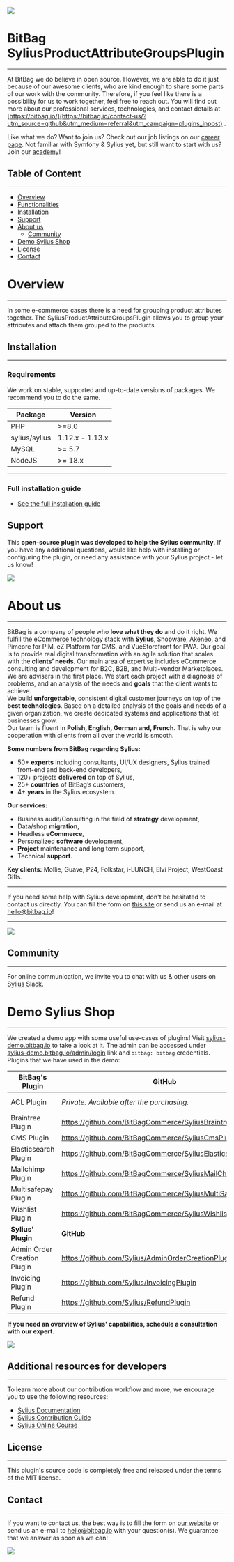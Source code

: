 [![](https://bitbag.io/wp-content/uploads/2022/02/SyliusProductAttributeGroupsPlugin.png)](https://bitbag.io/contact-us/?utm_source=github&utm_medium=referral&utm_campaign=plugins_attribute_groups)

# BitBag SyliusProductAttributeGroupsPlugin

----

At BitBag we do believe in open source. However, we are able to do it just because of our awesome clients, who are kind
enough to share some parts of our work with the community. Therefore, if you feel like there is a possibility for us to
work together, feel free to reach out. You will find out more about our professional services, technologies, and contact
details
at [https://bitbag.io/](https://bitbag.io/contact-us/?utm_source=github&utm_medium=referral&utm_campaign=plugins_inpost)
.

Like what we do? Want to join us? Check out our job listings on
our [career page](https://bitbag.io/career/?utm_source=github&utm_medium=referral&utm_campaign=career). Not familiar
with Symfony & Sylius yet, but still want to start with us? Join
our [academy](https://bitbag.io/pl/akademia?utm_source=github&utm_medium=url&utm_campaign=akademia)!

## Table of Content

***

* [Overview](#overview)
* [Functionalities](doc/functionalities.md)
* [Installation](#installation)
* [Support](#support)
* [About us](#about-us)
    * [Community](#community)
* [Demo Sylius Shop](#demo-sylius-shop)
* [License](#license)
* [Contact](#contact)

# Overview

***

In some e-commerce cases there is a need for grouping product attributes together. The SyliusProductAttributeGroupsPlugin allows you to group your attributes and attach them grouped to the products.

## Installation

---
### Requirements

We work on stable, supported and up-to-date versions of packages. We recommend you to do the same.

| Package       | Version         |
|---------------|-----------------|
| PHP           | \>=8.0          |
| sylius/sylius | 1.12.x - 1.13.x |
| MySQL         | \>= 5.7         |
| NodeJS        | \>= 18.x        |

----

### Full installation guide
- [See the full installation guide](doc/installation.md)


## Support

This **open-source plugin was developed to help the Sylius community**. If you have any additional questions, would like
help with installing or configuring the plugin, or need any assistance with your Sylius project - let us know!

[![](https://bitbag.io/wp-content/uploads/2020/10/button-contact.png)](https://bitbag.io/contact-us/?utm_source=github&utm_medium=referral&utm_campaign=plugins_product_attribute_groups)

# About us

---

BitBag is a company of people who **love what they do** and do it right. We fulfill the eCommerce technology stack
with **Sylius**, Shopware, Akeneo, and Pimcore for PIM, eZ Platform for CMS, and VueStorefront for PWA. Our goal is to
provide real digital transformation with an agile solution that scales with the **clients’ needs**. Our main area of
expertise includes eCommerce consulting and development for B2C, B2B, and Multi-vendor Marketplaces.</br>
We are advisers in the first place. We start each project with a diagnosis of problems, and an analysis of the needs
and **goals** that the client wants to achieve.</br>
We build **unforgettable**, consistent digital customer journeys on top of the **best technologies**. Based on a
detailed analysis of the goals and needs of a given organization, we create dedicated systems and applications that let
businesses grow.<br>
Our team is fluent in **Polish, English, German and, French**. That is why our cooperation with clients from all over
the world is smooth.

**Some numbers from BitBag regarding Sylius:**

- 50+ **experts** including consultants, UI/UX designers, Sylius trained front-end and back-end developers,
- 120+ projects **delivered** on top of Sylius,
- 25+ **countries** of BitBag’s customers,
- 4+ **years** in the Sylius ecosystem.

**Our services:**

- Business audit/Consulting in the field of **strategy** development,
- Data/shop **migration**,
- Headless **eCommerce**,
- Personalized **software** development,
- **Project** maintenance and long term support,
- Technical **support**.

**Key clients:** Mollie, Guave, P24, Folkstar, i-LUNCH, Elvi Project, WestCoast Gifts.

---

If you need some help with Sylius development, don't be hesitated to contact us directly. You can fill the form
on [this site](https://bitbag.io/contact-us/?utm_source=github&utm_medium=referral&utm_campaign=plugins_cms) or send us
an e-mail at hello@bitbag.io!

---

[![](https://bitbag.io/wp-content/uploads/2021/08/sylius-badges-transparent-wide.png)](https://bitbag.io/contact-us/?utm_source=github&utm_medium=referral&utm_campaign=plugins_cms)

## Community

---- 

For online communication, we invite you to chat with us & other users on [Sylius Slack](https://sylius-devs.slack.com/).

# Demo Sylius Shop

---

We created a demo app with some useful use-cases of plugins!
Visit [sylius-demo.bitbag.io](https://sylius-demo.bitbag.io/) to take a look at it. The admin can be accessed under
[sylius-demo.bitbag.io/admin/login](https://sylius-demo.bitbag.io/admin/login) link and `bitbag: bitbag` credentials.
Plugins that we have used in the demo:

| BitBag's Plugin             | GitHub                                                      | Sylius' Store                                                  |
|-----------------------------|-------------------------------------------------------------|----------------------------------------------------------------|
| ACL Plugin                  | *Private. Available after the purchasing.*                  | https://plugins.sylius.com/plugin/access-control-layer-plugin/ |
| Braintree Plugin            | https://github.com/BitBagCommerce/SyliusBraintreePlugin     | https://plugins.sylius.com/plugin/braintree-plugin/            |
| CMS Plugin                  | https://github.com/BitBagCommerce/SyliusCmsPlugin           | https://plugins.sylius.com/plugin/cmsplugin/                   |
| Elasticsearch Plugin        | https://github.com/BitBagCommerce/SyliusElasticsearchPlugin | https://plugins.sylius.com/plugin/2004/                        |
| Mailchimp Plugin            | https://github.com/BitBagCommerce/SyliusMailChimpPlugin     | https://plugins.sylius.com/plugin/mailchimp/                   |
| Multisafepay Plugin         | https://github.com/BitBagCommerce/SyliusMultiSafepayPlugin  |
| Wishlist Plugin             | https://github.com/BitBagCommerce/SyliusWishlistPlugin      | https://plugins.sylius.com/plugin/wishlist-plugin/             |
| **Sylius' Plugin**          | **GitHub**                                                  | **Sylius' Store**                                              |
| Admin Order Creation Plugin | https://github.com/Sylius/AdminOrderCreationPlugin          | https://plugins.sylius.com/plugin/admin-order-creation-plugin/ |
| Invoicing Plugin            | https://github.com/Sylius/InvoicingPlugin                   | https://plugins.sylius.com/plugin/invoicing-plugin/            |
| Refund Plugin               | https://github.com/Sylius/RefundPlugin                      | https://plugins.sylius.com/plugin/refund-plugin/               |

**If you need an overview of Sylius' capabilities, schedule a consultation with our expert.**

[![](https://bitbag.io/wp-content/uploads/2020/10/button_free_consulatation-1.png)](https://bitbag.io/contact-us/?utm_source=github&utm_medium=referral&utm_campaign=plugins_cms)

## Additional resources for developers

---
To learn more about our contribution workflow and more, we encourage you to use the following resources:

* [Sylius Documentation](https://docs.sylius.com/en/latest/)
* [Sylius Contribution Guide](https://docs.sylius.com/en/latest/contributing/)
* [Sylius Online Course](https://sylius.com/online-course/)

## License

---

This plugin's source code is completely free and released under the terms of the MIT license.

[//]: # (These are reference links used in the body of this note and get stripped out when the markdown processor does its job. There is no need to format nicely because it shouldn't be seen.)

## Contact

---
If you want to contact us, the best way is to fill the form
on [our website](https://bitbag.io/contact-us/?utm_source=github&utm_medium=referral&utm_campaign=plugins_cms) or send
us an e-mail to hello@bitbag.io with your question(s). We guarantee that we answer as soon as we can!

[![](https://bitbag.io/wp-content/uploads/2021/08/badges-bitbag.png)](https://bitbag.io/contact-us/?utm_source=github&utm_medium=referral&utm_campaign=plugins_cms)
